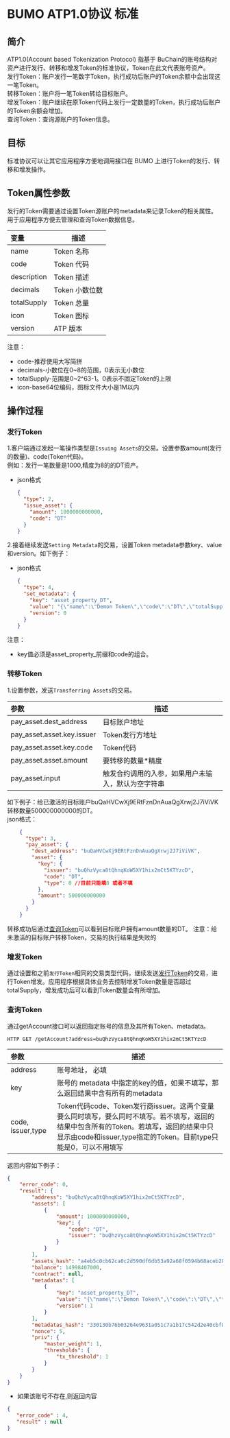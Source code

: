 # BUMO ATP1.0协议 标准

## 简介

ATP1.0(Account based Tokenization Protocol) 指基于 BuChain的账号结构对资产进行发行、转移和增发Token的标准协议，Token在此文代表账号资产。  
发行Token：账户发行一笔数字Token，执行成功后账户的Token余额中会出现这一笔Token。  
转移Token：账户将一笔Token转给目标账户。  
增发Token：账户继续在原Token代码上发行一定数量的Token，执行成功后账户的Token余额会增加。  
查询Token：查询源账户的Token信息。

## 目标

标准协议可以让其它应用程序方便地调用接口在 BUMO 上进行Token的发行、转移和增发操作。


## Token属性参数
发行的Token需要通过设置Token源账户的metadata来记录Token的相关属性。用于应用程序方便去管理和查询Token数据信息。  

| 变量        | 描述                    |  
| :----------- | --------------------------- |
|name          | Token 名称                 |
|code          | Token 代码                  |
|description   | Token 描述                  |
|decimals      | Token 小数位数              |
|totalSupply   | Token 总量                  |
|icon          | Token 图标                  |
|version       | ATP 版本                |  
注意：
- code-推荐使用大写简拼
- decimals-小数位在0~8的范围，0表示无小数位
- totalSupply-范围是0~2^63-1。0表示不固定Token的上限
- icon-base64位编码，图标文件大小是1M以内



## 操作过程

### 发行Token  
1.客户端通过发起一笔操作类型是`Issuing Assets`的交易。设置参数amount(发行的数量)、code(Token代码)。  
例如：发行一笔数量是1000,精度为8的的DT资产。

- json格式

    ```json
    {
      "type": 2,
      "issue_asset": {
        "amount": 1000000000000,
        "code": "DT"
      }
    }
    ```

2.接着继续发送`Setting Metadata`的交易，设置Token metadata参数key、value和version。如下例子：  
- json格式

    ```JSON
    {
      "type": 4,
      "set_metadata": {
        "key": "asset_property_DT",
        "value": "{\"name\":\"Demon Token\",\"code\":\"DT\",\"totalSupply\":\"10000000000000\",\"decimals\":8,\"description\":\"This is hello Token\",\"icon\":\"iVBORw0KGgoAAAANSUhEUgAAAAE....\",\"version\":\"1.0\"}",
        "version": 0
      }
    }
    ```
注意：
- key值必须是asset_property_前缀和code的组合。


### 转移Token  
1.设置参数，发送`Transferring Assets`的交易。  

|参数|描述
|:--- | --- 
|pay_asset.dest_address |  目标账户地址
|pay_asset.asset.key.issuer|  Token发行方地址
|pay_asset.asset.key.code|  Token代码
|pay_asset.asset.amount|  要转移的数量*精度
|pay_asset.input|  触发合约调用的入参，如果用户未输入，默认为空字符串  
如下例子：给已激活的目标账户buQaHVCwXj9ERtFznDnAuaQgXrwj2J7iViVK转移数量500000000000的DT。  
json格式：
```JSON
    {
      "type": 3,
      "pay_asset": {
        "dest_address": "buQaHVCwXj9ERtFznDnAuaQgXrwj2J7iViVK",
        "asset": {
          "key": {
            "issuer": "buQhzVyca8tQhnqKoW5XY1hix2mCt5KTYzcD",
            "code": "DT",
            "type": 0 //目前只能填0 或者不填
          },
          "amount": 500000000000
        }
      }
    }
  ```  
  转移成功后通过[查询Token](#查询Token)可以看到目标账户拥有amount数量的DT。
  注意：给未激活的目标账户转移Token，交易的执行结果是失败的
### 增发Token  
通过设置和之前`发行Token`相同的交易类型代码，继续发送[发行Token](#发行Token)的交易，进行Token增发。应用程序根据具体业务去控制增发Token数量是否超过totalSupply，增发成功后可以看到Token数量会有所增加。  
### 查询Token  
通过getAccount接口可以返回指定账号的信息及其所有Token、metadata。  

`HTTP GET /getAccount?address=buQhzVyca8tQhnqKoW5XY1hix2mCt5KTYzcD` 

| 参数         | 描述                                                                                                                                                    |
| :----------- | ------------------------------------------------------------------------------------------------------------------------------------------------------- |
| address      | 账号地址， 必填                                                                                                                                         |
| key          | 账号的 metadata 中指定的key的值，如果不填写，那么返回结果中含有所有的metadata                                                                           |
| code, issuer,type | Token代码code、Token发行商issuer。这两个变量要么同时填写，要么同时不填写。若不填写，返回的结果中包含所有的Token。若填写，返回的结果中只显示由code和issuer,type指定的Token。目前type只能是0，可以不用填写 |  
返回内容如下例子：

```json
{
    "error_code": 0,
    "result": {
        "address": "buQhzVyca8tQhnqKoW5XY1hix2mCt5KTYzcD",
        "assets": [
            {
                "amount": 1000000000000,
                "key": {
                    "code": "DT",
                    "issuer": "buQhzVyca8tQhnqKoW5XY1hix2mCt5KTYzcD"
                }
            }
        ],
        "assets_hash": "a4eb5c0cb62ca0c2d590df6db53a92a68f0594b68aceb28cab4654aed3e8da3d",
        "balance": 14998407000,
        "contract": null,
        "metadatas": [
            {
                "key": "asset_property_DT",
                "value": "{\"name\":\"Demon Token\",\"code\":\"DT\",\"totalSupply\":\"10000000000000\",\"decimals\":8,\"description\":\"This is hello Token\",\"icon\":\"iVBORw0KGgoAAAANSUhEUgAAAAE\",\"version\":\"1.0\"}",
                "version": 1
            }
        ],
        "metadatas_hash": "330130b76b03264e9631a051c7a1b17c542d2e40cbf80a0183f36b9196520de1",
        "nonce": 5,
        "priv": {
            "master_weight": 1,
            "thresholds": {
                "tx_threshold": 1
            }
        }
    }
}

```

- 如果该账号不存在,则返回内容

```json
{
   "error_code" : 4,
   "result" : null
}
```






